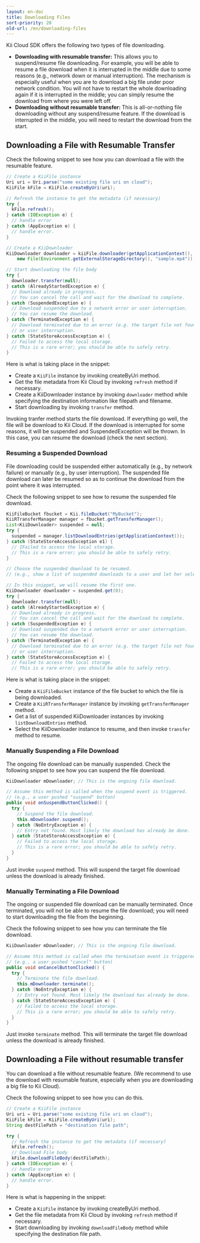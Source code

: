 ```yaml
---
layout: en-doc
title: Downloading Files
sort-priority: 20
old-url: /en/downloading-files
---
```

Kii Cloud SDK offers the following two types of file downloading.

* **Downloading with resumable transfer:** This allows you to suspend/resume file downloading. For example, you will be able to resume a file download when it is interrupted in the middle due to some reasons (e.g., network down or manual interruption). The mechanism is especially useful when you are to download a big file under poor network condition. You will not have to restart the whole downloading again if it is interrupted in the middle; you can simply resume the download from where you were left off.
* **Downloading without resumable transfer:** This is all-or-nothing file downloading without any suspend/resume feature. If the download is interrupted in the middle, you will need to restart the download from the start.


## Downloading a File with Resumable Transfer

Check the following snippet to see how you can download a file with the resumable feature.

```java
// Create a KiiFile instance
Uri uri = Uri.parse("some existing file uri on cloud");
KiiFile kFile = KiiFile.createByUri(uri);

// Refresh the instance to get the metadata (if necessary)
try {
  kFile.refresh();
} catch (IOException e) {
  // handle error
} catch (AppException e) {
  // handle error.
}

// Create a KiiDownloader
KiiDownloader downloader = kiiFile.downloader(getApplicationContext(),
    new File(Environment.getExternalStorageDirectory(), "sample.mp4"));

// Start downloading the file body
try {
  downloader.transfer(null);
} catch (AlreadyStartedException e) {
  // Download already in progress.
  // You can cancel the call and wait for the download to complete.
} catch (SuspendedException e) {
  // Download suspended due to a network error or user interruption.
  // You can resume the download.
} catch (TerminatedException e) {
  // Download terminated due to an error (e.g. the target file not found)
  // or user interruption.
} catch (StateStoreAccessException e) {
  // Failed to access the local storage.
  // This is a rare error; you should be able to safely retry.
}
```

Here is what is taking place in the snippet:

* Create a `KiiFile` instance by invoking createByUri method.
* Get the file metadata from Kii Cloud by invoking `refresh` method if necessary.
* Create a KiiDownloader instance by invoking `downloader` method while specifying the destination information like filepath and filename.
* Start downloading by invoking `transfer` method.

Invoking tranfer method starts the file download. If everything go well, the file will be download to Kii Cloud. If the download is interrupted for some reasons, it will be suspended and SuspendedException will be thrown. In this case, you can resume the download (check the next section).


### Resuming a Suspended Download

File downloading could be suspended either automatically (e.g., by network failure) or manually (e.g., by user interruption). The suspended file download can later be resumed so as to continue the download from the point where it was interrupted.

Check the following snippet to see how to resume the suspended file download.

```java
KiiFileBucket fbucket = Kii.fileBucket("MyBucket");
KiiRTransferManager manager = fbucket.getTransferManager();
List<KiiDownloader> suspended = null;
try {
  suspended = manager.listDownloadEntries(getApplicationContext());
} catch (StateStoreAccessException e1) {
  // IFailed to access the local storage.
  // This is a rare error; you should be able to safely retry.
}

// Choose the suspended download to be resumed.
// (e.g., show a list of suspended downloads to a user and let her select)

// In this snippet, we will resume the first one.
KiiDownloader downloader = suspended.get(0);
try {
  downloader.transfer(null);
} catch (AlreadyStartedException e) {
  // Download already in progress.
  // You can cancel the call and wait for the download to complete.
} catch (SuspendedException e) {
  // Download suspended due to a network error or user interruption.
  // You can resume the download.
} catch (TerminatedException e) {
  // Download terminated due to an error (e.g. the target file not found)
  // or user interruption.
} catch (StateStoreAccessException e) {
  // Failed to access the local storage.
  // This is a rare error; you should be able to safely retry.
```

Here is what is taking place in the snippet:

* Create a `KiiFileBucket` instance of the file bucket to which the file is being downloaded.
* Create a `KiiRTransferManager` instance by invoking `getTransferManager` method.
* Get a list of suspended KiiDownloader instances by invoking `listDownloadEntries` method.
* Select the KiiDownloader instance to resume, and then invoke `transfer` method to resume.


### Manually Suspending a File Download

The ongoing file download can be manually suspended. Check the following snippet to see how you can suspend the file download.

```java
KiiDownloader mDownloader; // This is the ongoing file download.

// Assume this method is called when the suspend event is triggered.
// (e.g., a user pushed "suspend" button)
public void onSuspendButtonClicked() {
  try {
    // Suspend the file download.
    this.mDownloader.suspend();
  } catch (NoEntryException e) {
    // Entry not found. Most likely the download has already be done.
  } catch (StateStoreAccessException e) {
    // Failed to access the local storage.
    // This is a rare error; you should be able to safely retry.
  }
}
```

Just invoke `suspend` method. This will suspend the target file download unless the download is already finished.

### Manually Terminating a File Download

The ongoing or suspended file download can be manually terminated. Once terminated, you will not be able to resume the file download; you will need to start downloading the file from the beginning.

Check the following snippet to see how you can terminate the file download.

```java
KiiDownloader mDownloader; // This is the ongoing file download.

// Assume this method is called when the termination event is triggered.
// (e.g., a user pushed "cancel" button)
public void onCancelButtonClicked() {
  try {
    // Terminate the file download.
    this.mDownloader.terminate();
  } catch (NoEntryException e) {
    // Entry not found. Most likely the download has already be done.
  } catch (StateStoreAccessException e) {
    // Failed to access the local storage.
    // This is a rare error; you should be able to safely retry.
  }
}
```

Just invoke `terminate` method. This will terminate the target file download unless the download is already finished.


## Downloading a File without resumable transfer

You can download a file without resumable feature. (We recommend to use the download with resumable feature, especially when you are downloading a big file to Kii Cloud).

Check the following snippet to see how you can do this.

```java
// Create a KiiFile instance
Uri uri = Uri.parse("some existing file uri on cloud");
KiiFile kFile = KiiFile.createByUri(uri);
String destFilePath = "destination file path";

try {
  // Refresh the instance to get the metadata (if necessary)
  kFile.refresh();
  // Download File body
  kFile.downloadFileBody(destFilePath);
} catch (IOException e) {
  // handle error
} catch (AppException e) {
  // handle error.
}
```

Here is what is happening in the snippet:

* Create a `KiiFile` instance by invoking createByUri method.
* Get the file metadata from Kii Cloud by invoking `refresh` method if necessary.
* Start downloading by invoking `downloadFileBody` method while specifying the destination file path.
